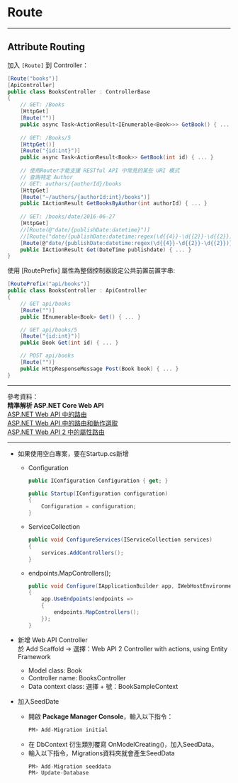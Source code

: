# Route
- - -
## Attribute Routing  

加入 `[Route]` 到 Controller：

```cs
[Route("books")]
[ApiController]
public class BooksController : ControllerBase
{
    // GET: /Books
    [HttpGet]
    [Route("")]
    public async Task<ActionResult<IEnumerable<Book>>> GetBook() { ... }
    
    // GET: /Books/5
    [HttpGet()]
    [Route("{id:int}")]
    public async Task<ActionResult<Book>> GetBook(int id) { ... }
    
    // 使用Router才能支援 RESTful API 中常見的某些 URI 模式
    // 查詢特定 Author
    // GET: authors/{authorId}/books
    [HttpGet]
    [Route("~/authors/{authorId:int}/books")]
    public IActionResult GetBooksByAuthor(int authorId) { ... }
    
    // GET: /books/date/2016-06-27
    [HttpGet]
    //[Route(@"date/{publishDate:datetime}")]
    //[Route("date/{publishDate:datetime:regex(\d{{4}}-\d{{2}}-\d{{2}})}")]
    [Route(@"date/{publishDate:datetime:regex(\d{{4}}-\d{{2}}-\d{{2}})}")]
    public IActionResult Get(DateTime publishdate) { ... }
}
```

使用 [RoutePrefix] 屬性為整個控制器設定公共前置前置字串:
```cs
[RoutePrefix("api/books")]
public class BooksController : ApiController
{
    // GET api/books
    [Route("")]
    public IEnumerable<Book> Get() { ... }

    // GET api/books/5
    [Route("{id:int}")]
    public Book Get(int id) { ... }

    // POST api/books
    [Route("")]
    public HttpResponseMessage Post(Book book) { ... }
}
```

- - -
參考資料：   
**精準解析 ASP.NET Core Web API**  
<a href="https://docs.microsoft.com/zh-tw/aspnet/web-api/overview/web-api-routing-and-actions/routing-in-aspnet-web-api" target="_blank">ASP.NET Web API 中的路由</a>  
<a href="https://docs.microsoft.com/zh-tw/aspnet/web-api/overview/web-api-routing-and-actions/routing-and-action-selection" target="_blank">ASP.NET Web API 中的路由和動作選取</a>  
<a href="https://docs.microsoft.com/zh-tw/aspnet/web-api/overview/web-api-routing-and-actions/attribute-routing-in-web-api-2" target="_blank">ASP.NET Web API 2 中的屬性路由</a>
- - -
* 如果使用空白專案，要在Startup.cs新增
    * Configuration  
        ```csharp  
        public IConfiguration Configuration { get; }
        
        public Startup(IConfiguration configuration)
        {
            Configuration = configuration;
        }
        ```
    
    * ServiceCollection 
        ```csharp  
        public void ConfigureServices(IServiceCollection services)
        {
            services.AddControllers();
        }
        ```  
    
    * endpoints.MapControllers();
        ```csharp  
        public void Configure(IApplicationBuilder app, IWebHostEnvironment env)
        {
            app.UseEndpoints(endpoints =>
            {
                endpoints.MapControllers();
            });
        }
        ```
* 新增 Web API Controller  
    於 Add Scaffold → 選擇：Web API 2 Controller with actions, using Entity Framework
    * Model class: Book
    * Controller name: BooksController
    * Data context class: 選擇 + 號：BookSampleContext  

* 加入SeedDate
    * 開啟 **Package Manager Console**，輸入以下指令：  
        ```csharp
        PM> Add-Migration initial
        ```
    * 在 DbContext 衍生類別覆寫 OnModelCreating()，加入SeedData。  
    * 輸入以下指令，Migrations資料夾就會產生SeedData  
        ```csharp 
        PM> Add-Migration seeddata  
        PM> Update-Database  
        ```
    
